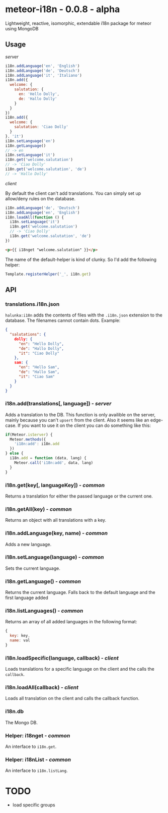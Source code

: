 # meteor-i18n - 0.0.8 - alpha
Lightweight, reactive, isomorphic, extendable i18n package for meteor using MongoDB

## Usage

_server_

```js
i18n.addLanguage('en', 'English')
i18n.addLanguage('de', 'Deutsch')
i18n.addLanguage('it', 'Italiano')
i18n.add({
  welcome: {
    salutation: {
      en: 'Hello Dolly',
      de: 'Hallo Dolly'
    }
  }
})
i18n.add({
  welcome: {
    salutation: 'Ciao Dolly'
  }
}, 'it')
i18n.setLanguage('en')
i18n.getLanguage()
// -> en
i18n.setLanguage('it')
i18n.get('welcome.salutation')
// -> 'Ciao Dolly'
i18n.get('welcome.salutation', 'de')
// -> 'Hallo Dolly'
```

_client_

By default the client can't add translations. You can simply set up allow/deny rules on the database.

```js
i18n.addLanguage('de', 'Deutsch')
i18n.addLanguage('en', 'English')
i18n.loadAll(function () {
  i18n.setLanguage('it')
  i18n.get('welcome.salutation')
  // -> 'Ciao Dolly'
  i18n.get('welcome.salutation', 'de')
})
```

```html
<p>{{ i18nget "welcome.salutation" }}</p>
```

The name of the default-helper is kind of clunky. So I'd add the following helper:

```js
Template.registerHelper('_', i18n.get)
```

## API

### translations.i18n.json
`halunka:i18n` adds the contents of files with the `.i18n.json` extension to the database. The filenames cannot contain dots.
Example:
```json
{
  "salutations": {
    dolly: {
      "en": "Hello Dolly",
      "de": "Hallo Dolly",
      "it": "Ciao Dolly"
    },
    sam: {
      "en": "Hello Sam",
      "de": "Hallo Sam",
      "it": "Ciao Sam"
    }
  }
}
```

### i18n.add(translations[, language]) - _server_
Adds a translation to the DB. This function is only availible on the server, mainly because you can't `upsert` from the client. Also it seems like an edge-case. If you want to use it on the client you can do something like this:

```js
if(Meteor.isServer) {
  Meteor.methods({
    'i18n:add': i18n.add
  })
} else {
  i18n.add = function (data, lang) {
    Meteor.call('i18n:add', data, lang)
  }
}
```

### i18n.get(key[, languageKey]) - _common_
Returns a translation for either the passed language or the current one.

### i18n.getAll(key) - _common_
Returns an object with all translations with a key.

### i18n.addLanguage(key, name) - _common_
Adds a new language.

### i18n.setLanguage(language) - _common_
Sets the current language.

### i18n.getLanguage() - _common_
Returns the current language. Falls back to the default language and the first language added

### i18n.listLanguages() - _common_
Returns an array of all added languages in the following format:
```js
{
  key: key,
  name: val
}
```

### i18n.loadSpecific(language, callback) - _client_
Loads translations for a specific language on the client and the calls the `callback`.

### i18n.loadAll(callback) - _client_
Loads all translation on the client and calls the callback function.

### i18n.db
The Mongo DB.

### Helper: i18nget - _common_
An interface to `i18n.get`.

### Helper: i18nList - _common_
An interface to `i18n.listLang`.

# TODO
* load specific groups
